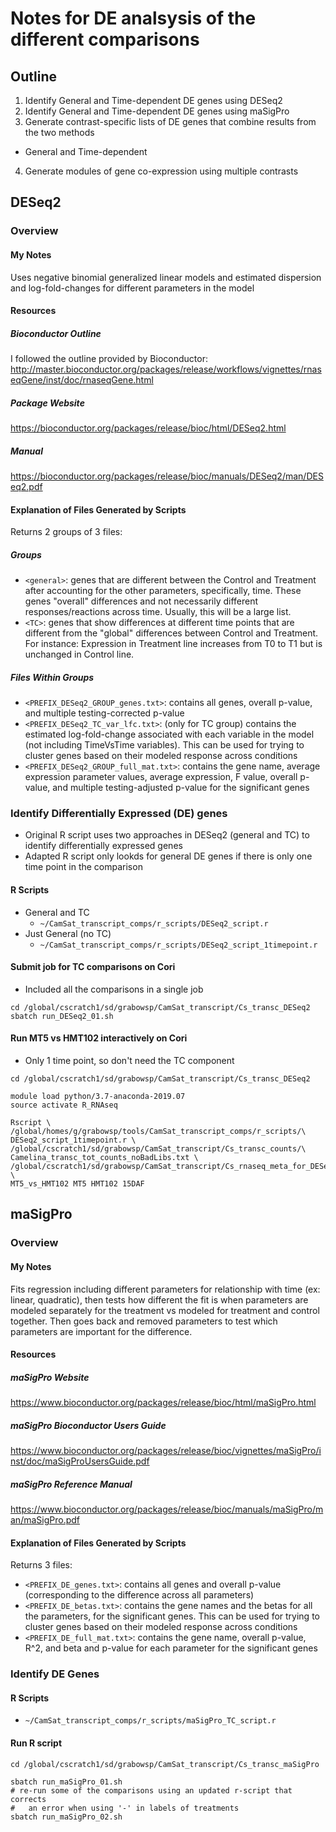 # Notes for DE analsysis of the different comparisons

## Outline
1. Identify General and Time-dependent DE genes using DESeq2
2. Identify General and Time-dependent DE genes using maSigPro
3. Generate contrast-specific lists of DE genes that combine results from 
the two methods
  * General and Time-dependent
4. Generate modules of gene co-expression using multiple contrasts

## DESeq2
### Overview
#### My Notes
Uses negative binomial generalized linear models and estimated dispersion and
log-fold-changes for different parameters in the model
#### Resources
##### Bioconductor Outline
I followed the outline provided by Bioconductor:
http://master.bioconductor.org/packages/release/workflows/vignettes/rnaseqGene/inst/doc/rnaseqGene.html
##### Package Website
https://bioconductor.org/packages/release/bioc/html/DESeq2.html
##### Manual
https://bioconductor.org/packages/release/bioc/manuals/DESeq2/man/DESeq2.pdf
#### Explanation of Files Generated by Scripts
Returns 2 groups of 3 files:
##### Groups
* `<general>`: genes that are different between the Control and Treatment after
accounting for the other parameters, specifically, time.
These genes "overall" differences and not necessarily different
responses/reactions across time.
Usually, this will be a large list.
* `<TC>`: genes that show differences at different time points that are
different from the "global" differences between Control and Treatment.
For instance: Expression in Treatment line increases from T0 to T1 but is
unchanged in Control line.
##### Files Within Groups
* `<PREFIX_DESeq2_GROUP_genes.txt>`: contains all genes, overall p-value,
and multiple testing-corrected p-value
* `<PREFIX_DESeq2_TC_var_lfc.txt>`: (only for TC group) contains the estimated
log-fold-change associated with each variable in the model (not including
TimeVsTime variables). This can be used for trying to cluster genes based on
their modeled response across conditions
* `<PREFIX_DESeq2_GROUP_full_mat.txt>`: contains the gene name, average
expression parameter values, average expression, F value, overall p-value, and
multiple testing-adjusted p-value for the significant genes
### Identify Differentially Expressed (DE) genes
* Original R script uses two approaches in DESeq2 (general and TC) to identify
differentially expressed genes
* Adapted R script only lookds for general DE genes if there is only one time 
point in the comparison
#### R Scripts
* General and TC 
  * `~/CamSat_transcript_comps/r_scripts/DESeq2_script.r`
* Just General (no TC)
  * `~/CamSat_transcript_comps/r_scripts/DESeq2_script_1timepoint.r`
#### Submit job for TC comparisons on Cori
* Included all the comparisons in a single job
```
cd /global/cscratch1/sd/grabowsp/CamSat_transcript/Cs_transc_DESeq2
sbatch run_DESeq2_01.sh
```
#### Run MT5 vs HMT102 interactively on Cori
* Only 1 time point, so don't need the TC component
```
cd /global/cscratch1/sd/grabowsp/CamSat_transcript/Cs_transc_DESeq2

module load python/3.7-anaconda-2019.07
source activate R_RNAseq

Rscript \
/global/homes/g/grabowsp/tools/CamSat_transcript_comps/r_scripts/\
DESeq2_script_1timepoint.r \
/global/cscratch1/sd/grabowsp/CamSat_transcript/Cs_transc_counts/\
Camelina_transc_tot_counts_noBadLibs.txt \
/global/cscratch1/sd/grabowsp/CamSat_transcript/Cs_rnaseq_meta_for_DESeq2.txt \
MT5_vs_HMT102 MT5 HMT102 15DAF

```

## maSigPro
### Overview
#### My Notes
Fits regression including different parameters for relationship with time
(ex: linear, quadratic), then tests how different the fit is when parameters
are modeled separately for the treatment vs modeled for treatment and control
together.
Then goes back and removed parameters to test which parameters are important
for the difference.
#### Resources
##### maSigPro Website
https://www.bioconductor.org/packages/release/bioc/html/maSigPro.html
##### maSigPro Bioconductor Users Guide
https://www.bioconductor.org/packages/release/bioc/vignettes/maSigPro/inst/doc/maSigProUsersGuide.pdf
##### maSigPro Reference Manual
https://www.bioconductor.org/packages/release/bioc/manuals/maSigPro/man/maSigPro.pdf
#### Explanation of Files Generated by Scripts
Returns 3 files:
* `<PREFIX_DE_genes.txt>`: contains all genes and overall p-value
(corresponding to the difference across all parameters)
* `<PREFIX_DE_betas.txt>`: contains the gene names and the betas for all the
parameters, for the significant genes.
This can be used for trying to cluster genes based on their modeled response
across conditions
* `<PREFIX_DE_full_mat.txt>`: contains the gene name, overall p-value, R^2,
and beta and p-value for each parameter for the significant genes
### Identify DE Genes
#### R Scripts
* `~/CamSat_transcript_comps/r_scripts/maSigPro_TC_script.r`
#### Run R script 
```
cd /global/cscratch1/sd/grabowsp/CamSat_transcript/Cs_transc_maSigPro

sbatch run_maSigPro_01.sh
# re-run some of the comparisons using an updated r-script that corrects
#   an error when using '-' in labels of treatments
sbatch run_maSigPro_02.sh
```

